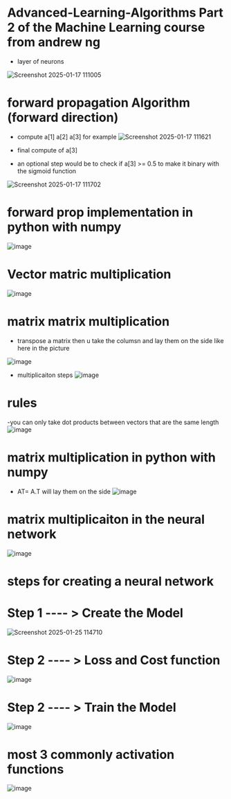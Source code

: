 # Advanced-Learning-Algorithms  Part 2 of the Machine Learning course from andrew ng
- layer of neurons


![Screenshot 2025-01-17 111005](https://github.com/user-attachments/assets/46755972-a086-4ef6-a928-8fc01b288fa9)


# forward propagation Algorithm (forward direction)
- compute a[1] a[2] a[3] for example 
![Screenshot 2025-01-17 111621](https://github.com/user-attachments/assets/988d98bc-d3f0-4839-a3c3-ae3bf4403105)


- final compute of a[3]
- an optional step would be to check if a[3] >= 0.5  to make it binary   with the sigmoid function

![Screenshot 2025-01-17 111702](https://github.com/user-attachments/assets/57f26342-459d-4602-a178-95ab059f20f4)


# forward prop implementation in python with numpy

![image](https://github.com/user-attachments/assets/50e12e9b-bc29-4b1c-93be-27ffc9cb8ba4)



# Vector matric multiplication 
![image](https://github.com/user-attachments/assets/3b596046-cb90-4bba-93ca-140784d655a2)

# matrix matrix multiplication

- transpose a matrix then u take the columsn and lay them on the side like here in the picture

![image](https://github.com/user-attachments/assets/2fd62fc8-11fb-466f-a433-91950e9dddde)

- multiplicaiton steps
![image](https://github.com/user-attachments/assets/d64e0234-2be4-4f75-86ff-0121afa3e34c)
# rules 
-you can only take dot products between vectors that are the same length
![image](https://github.com/user-attachments/assets/192a6a04-a419-44af-899f-a725d0af6830)

# matrix multiplication in python with numpy
- AT= A.T  will lay them on the side
![image](https://github.com/user-attachments/assets/53162ee0-ac71-4944-a130-8b77acc91136)


# matrix multiplicaiton in the neural network 
![image](https://github.com/user-attachments/assets/afbed372-08fc-4745-bbdf-7c730dd60a92)



# steps for creating a neural network 
# Step 1    ---- >  Create the Model

![Screenshot 2025-01-25 114710](https://github.com/user-attachments/assets/f71cdd4d-5b6b-41f8-9e2c-78c7aab2ddd0)

# Step 2    ---- >  Loss and Cost function
![image](https://github.com/user-attachments/assets/b8046a04-c6de-4ff4-92ec-26a5cb1d4ce5)


# Step 2    ---- >  Train the Model

![image](https://github.com/user-attachments/assets/c2d323ba-6083-4893-91e1-7ddd6303c790)



# most 3 commonly activation functions 
![image](https://github.com/user-attachments/assets/8d5daa4c-4fe2-4268-a7a4-59044267cf67)
















